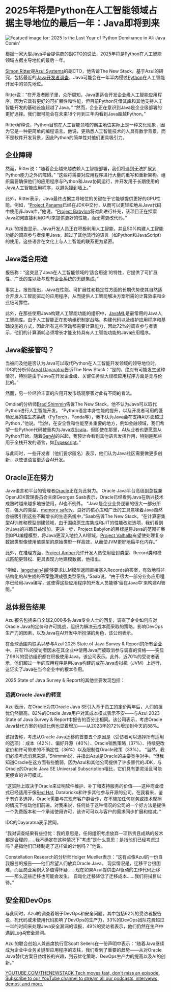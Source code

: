 # 2025年将是Python在人工智能领域占据主导地位的最后一年：Java即将到来

![Featued image for: 2025 Is the Last Year of Python Dominance in AI: Java Comin’](https://cdn.thenewstack.io/media/2025/02/5691ee7b-omar-the-wire-1024x576.webp)

根据一家大型[Java](https://thenewstack.io/java-22-making-java-more-attractive-for-ai-apps-workloads/)平台提供商的副CTO的说法，2025年将是Python在人工智能领域占据主导地位的最后一年。

[Simon Ritter](https://www.linkedin.com/in/siritter/?originalSubdomain=uk)是[Azul Systems](https://www.azul.com/)的副CTO，他告诉The New Stack，基于Azul的研究，包括最近的[Java开发者调查](https://www.azul.com/newsroom/azul-2025-state-of-java-survey-report/)，Java可能会在一年半内侵蚀[Python](https://thenewstack.io/python/)在人工智能开发中的领先地位。

Ritter说：“在开发者圈子里，众所周知，Java更适合开发企业级人工智能应用程序，因为它具有更好的可扩展性和性能，但目前Python凭借其库和其他支持人工智能开发的基础设施超越了Java。” “然而，企业正在意识到Java是企业级部署的更好选择。我们很可能会在未来18个月到三年内看到Java超越Python。”

Ritter解释说，Python目前在人工智能领域的霸主地位实际上是一种文化现象，因为它是一种更简单的编程语言。他说，更熟悉人工智能技术的人具有数学背景，而不是软件开发背景，因此Python的简单性对他们更具吸引力。

## 企业障碍

然而，Ritter说：“随着企业越来越依赖人工智能部署，我们将遇到无法扩展到Python能力之外的障碍。” “这些将需要对应用程序进行大量的重写和重新架构。组织需要确保他们的应用程序与Python和Java协同运行，并开发用于长期使用的Java人工智能应用程序，以避免撞到墙上。”

此外，Ritter表示，Java最终占据主导地位的关键在于它能够提供更好的GPU性能。例如，“[Project Panama](https://openjdk.org/projects/panama/)已经在JDK中交付，从而可以更轻松地从Java代码中使用非Java库，”他说。“[Project Babylon](https://openjdk.org/projects/babylon/)将对此进行补充，该项目正在探索Java如何直接利用GPU来提供更好的性能，而无需更改代码。”

Azul的报告显示，Java开发人员正在积极利用人工智能，并且50%构建人工智能功能的调查参与者使用Java，超过了其他流行的语言（如Python和JavaScript）的使用，这些语言在文化上与人工智能的联系更为紧密。

## Java适合用途

报告称：“这突显了Java在人工智能领域的‘适合用途’的特性，它提供了可扩展性、广泛的库以及与现有企业系统的无缝集成。”

事实上，报告指出，Java在性能、可扩展性和稳定性方面的长期优势使其自然适合开发人工智能驱动的应用程序，从而提供人工智能解决方案所需的计算效率和企业级可靠性。

此外，在那些使用Java构建人工智能功能的组织中，[JavaML](https://github.com/AbeelLab/javaml)是最常用的Java人工智能库。由于人工智能正在影响组织制定战略、构建代码以及维护应用程序和基础设施的方式，因此所有这些活动都需要计算能力，因此72%的调查参与者表示，他们的计算消耗必须增长才能支持具有人工智能功能的Java应用程序。

## Java能接管吗？

当被问及他是否认为Java可以取代Python在人工智能开发领域的领导地位时，IDC的分析师[Arnal Dayaratna](https://www.idc.com/getdoc.jsp?containerId=PRF004946)告诉The New Stack：“是的，绝对有可能发生这种情况，特别是由于Java在开发企业级、关键任务型大规模应用程序方面是无与伦比的。”

然而，另一位经验丰富的应用开发市场观察家对此有不同的看法。

Omdia的分析师[Brad Shimmin](https://www.linkedin.com/in/bradshimmin/)告诉The New Stack，他不认为Java可以取代Python进行人工智能开发。
“Python语言本身性能的提升，以及开发者可用的蓬勃发展的库生态系统（[PyTorch](https://thenewstack.io/why-pytorch-gets-all-the-love/)，Panda等），我不认为Java会在支持AI方面超过Python，”他说。“当然，在安全性和性能至关重要的地方，例如金融领域，我们希望一些Python代码被重构为Java或[Scala](https://thenewstack.io/scala-creator-proposes-lean-scala-for-simpler-code/)。但即使在那里，AI从业者也更愿意从Python开始。随着[GenAI](https://thenewstack.io/generative-ai-in-2023-genai-tools-became-table-stakes/)的兴起，我预计会看到其他语言发挥作用，特别是那些用于全栈开发的语言，如[Typescript](https://thenewstack.io/typescript/)。”

与此同时，一些开发者（他们要求匿名）表示，他们认为Java社区需要做更多创新，以使该语言更适合AI开发。

## Oracle正在努力

Java语言和平台的管理者[Oracle](https://developer.oracle.com/?utm_content=inline+mention)正在为此努力。
Oracle Java平台高级副总裁兼OpenJDK管理委员会主席Georges Saab表示，Oracle已经看到Java在新兴技术成熟时越来越多地被使用，AI也不例外。
“Java是企业业务逻辑的很大一部分所在，强大的类型、[memory safety](https://thenewstack.io/out-with-c-and-c-in-with-memory-safety/)、良好的核心库和广泛的工具意味着Java自然会被吸引到这些不断增长的生态系统中，”Saab告诉The New Stack。“在计算密集型AI训练和模型创建领域，由于围绕原生库集成和JIT的性能改进选项，我们看到对Java的兴趣日益增加。更进一步，Project Babylon的目标是将Java的范围扩展到GPU编程模型，将Java更深入地拉入AI领域。[Project Valhalla](https://openjdk.org/projects/valhalla/)有望使处理复杂数据类型像使用值类型的原始类型一样高效，从而使JVM更好地扁平化内存。”

此外，在推理方面，[Project Amber](https://openjdk.org/projects/amber/)允许开发人员使用密封类型、Record类和模式匹配更轻松、更具表现力地建模数据，他指出。

“例如，[langchain4j](https://docs.langchain4j.dev/)能够要求LLM模型返回直接塞入Records的答案，有效地将非结构化的AI生成的答案整理成强类型系统，”Saab说。“由于很大一部分业务应用程序已经用Java编写，这使得这些应用程序的开发人员能够‘留在Java中’来构建AI智能。”

## 总体报告结果

Azul报告包括来自全球2,000多名Java专业人士的回复，调查了企业如何应对Oracle Java的定价和许可挑战，组织为解决云成本而采取的策略，影响DevOps生产力的因素，以及Java在AI开发中所扮演的角色，该公司表示。

在全球范围内联系以参与Azul 2025 State of Java Survey & Report的所有企业中，只有1%的受访者因未在其企业中使用Java而被取消参与调查的资格——突显了99%的受访组织都在积极使用Java，该公司表示。此外，近70%的受访者表示，他们超过一半的应用程序是用Java构建的或在Java虚拟机（JVM）上运行，这证实了Java在当今企业中的根本作用。

2025 State of Java Survey & Report的其他主要发现包括：

### 远离Oracle Java的转变

Azul表示，在Oracle为其Oracle Java SE引入基于员工的定价两年后，人们的担忧仍然很高。82%的Oracle Java用户对其成本模式表示不安——与Azul 2023 State of Java Survey & Report中报告的百分比相同。该公司表示，考虑Oracle Java替代方案的组织比例也显着增加——从2023年的72%增加到今天的88%。

该报告称，考虑从Oracle Java迁移的首要五个原因是（受访者可以选择所有适用的选项）：成本（42%）、偏好开源（40%）、Oracle销售策略（37%）、持续更改定价和许可带来的不确定性（36%）以及限制性Oracle政策（33%）。
“当然，我们必须考虑消息来源，”Shimmin说，并指出Azul是Oracle的主要竞争对手。“但我知道Oracle在这方面有些脆弱，因为Azul和其他公司提供了许多替代的JDK，与Oracle的Oracle Java SE Universal Subscription相比，它们具有更灵活且可能更便宜的许可模式。

“这实际上取决于Oracle来证明软件维护、补丁和支持服务的价值——这种商业模式已经适用于像[Red Hat](https://www.openshift.com/try?utm_content=inline+mention), Databricks和许多其他参与开源的公司。在我看来，鉴于有许多选择，Oracle需要与其现有客户群合作，在不施加任何财务或技术摩擦的情况下推动他们前进。对我来说，任何处于这种情况的公司的一个好方法是提供一个免费版本和一个承诺使用许可，该许可可以与客户的需求同步扩展和缩减。”

IDC的Dayaratna表示赞同。

“我对调查结果有些担忧：我的意思是，任何组织考虑放弃一项昂贵且成熟的技术都是合理的……我不确定在这种情况下“考虑”是什么意思：是指他们已经考虑过吗？是指他们已经制定了这样做的计划吗？”他说。

Constellation Research的分析师Holger Mueller表示：“这有点像Azul的一份自我服务的报告——他们希望人们放弃Oracle Java。 现实情况是，迁移平台很困难，而且商业案例大多值得怀疑……现在如果Azul提供由AI驱动的工作代码迁移——那么这些迁移也可能会发生。 自动化迁移降低了迁移成本……我们将拭目以待。”

## 安全和DevOps

与此同时，Azul的调查着眼于DevOps和安全问题，其中包括62%的受访者报告说，死代码或未使用代码影响了DevOps的生产力，33%的DevOps团队花费超过一半的时间来处理Java安全漏洞的误报，49%的受访者表示，他们仍然在生产中遇到[Log4j](https://thenewstack.io/log4j-why-organizations-are-failing-to-remediate-this-risk/)安全漏洞。

Azul的联合创始人兼首席执行官Scott Sellers在一份声明中表示：“随着Java继续成为企业中业务关键型应用程序的支柱，我们看到了重要的趋势——从对Oracle Java替代方案日益增长的兴趣，到云优化策略、DevOps生产力的提高以及AI的创新。”

[
YOUTUBE.COM/THENEWSTACK
Tech moves fast, don't miss an episode. Subscribe to our YouTube
channel to stream all our podcasts, interviews, demos, and more.
](https://youtube.com/thenewstack?sub_confirmation=1)